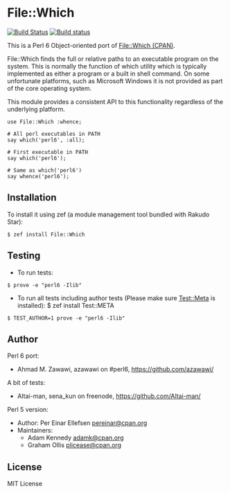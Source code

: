 # File::Which

[![Build Status](https://travis-ci.org/azawawi/perl6-file-which.svg?branch=master)](https://travis-ci.org/azawawi/perl6-file-which) [![Build status](https://ci.appveyor.com/api/projects/status/github/azawawi/perl6-file-which?svg=true)](https://ci.appveyor.com/project/azawawi/perl6-file-which/branch/master)

This is a Perl 6 Object-oriented port of [File::Which (CPAN)](
https://metacpan.org/pod/File::Which).

File::Which finds the full or relative paths to an executable program on the
system. This is normally the function of which utility which is typically
implemented as either a program or a built in shell command. On some unfortunate
platforms, such as Microsoft Windows it is not provided as part of the core
operating system.

This module provides a consistent API to this functionality regardless of the
underlying platform.

```Perl6
use File::Which :whence;

# All perl executables in PATH
say which('perl6', :all);

# First executable in PATH
say which('perl6');

# Same as which('perl6')
say whence('perl6');
```

## Installation

To install it using zef (a module management tool bundled with Rakudo Star):

```
$ zef install File::Which
```

## Testing

- To run tests:
```
$ prove -e "perl6 -Ilib"
```

- To run all tests including author tests (Please make sure
[Test::Meta](https://github.com/jonathanstowe/Test-META) is installed):
$ zef install Test::META
```
$ TEST_AUTHOR=1 prove -e "perl6 -Ilib"
```

## Author

Perl 6 port:
- Ahmad M. Zawawi, azawawi on #perl6, https://github.com/azawawi/

A bit of tests:
- Altai-man, sena_kun on freenode, https://github.com/Altai-man/

Perl 5 version:
- Author: Per Einar Ellefsen <pereinar@cpan.org>
- Maintainers:
  - Adam Kennedy <adamk@cpan.org>
  - Graham Ollis <plicease@cpan.org>

## License

MIT License
